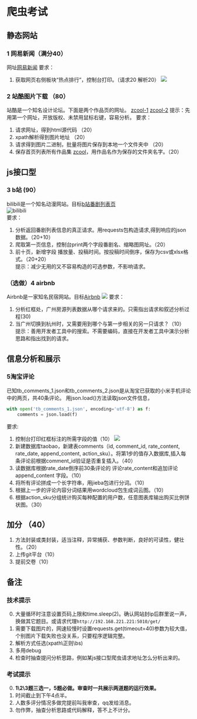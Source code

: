爬虫考试
===
## 静态网站
### 1 网易新闻（满分40）
网址[网易新闻](https://news.163.com/)
要求：
1. 获取网页右侧板块“热点排行”，控制台打印。（请求20 解析20）
![](0.png)

### 2 站酷图片下载 （80）
站酷是一个知名设计论坛。下面是两个作品页的网址。
[zcool-1](https://www.zcool.com.cn/work/ZMzI2MTMwNDQ=.html)
[zcool-2](https://www.zcool.com.cn/work/ZMzI2MDM3MTI=.html)
提示：先用第一个网址，开放版权、未禁用鼠标右键，容易分析。
要求：
1. 请求网址，得到html源代码 （20）
2. xpath解析得到图片地址 （20）
3. 请求得到图片二进制，批量将图片保存到本地一个文件夹中 （20）
4. 保存首页列表所有作品集 [zcool](https://www.zcool.com.cn/)，用作品名作为保存的文件夹名字。（20）

## js接口型
### 3 b站 (90）
bilibili是一个知名动漫网站。目标[b站番剧列表页](https://www.bilibili.com/v/anime/serial/)  
![bilibili](1.png)  
要求：  
1. 分析返回番剧列表信息的真正请求。用requests包构造请求,得到响应的json数据。（20+10）
2. 爬取第一页信息，控制台print两个字段番剧名、缩略图网址。（20）
3. 前十页，新增字段 播放量、投稿时间。按投稿时间倒序，保存为csv或xlsx格式。（20+20）  
提示：减少无用的又不容易构造的可选参数，不影响请求。

### （选做）4 airbnb
Airbnb是一家知名民宿网站。目标[Airbnb](https://zh.airbnb.com/)
![](2.png)
要求：
1. 分析红框处，广州房源列表数据从哪个请求来的。只需指出请求和叙述分析过程(30)
2. 当广州切换到杭州时，又需要用到哪个与第一步相关的另一只请求？（10）
提示：善用开发者工具中的搜索。不需要编码，直接在开发者工具中演示分析思路和指出找到的请求。


## 信息分析和展示
### 5淘宝评论
已知tb_comments_1.json和tb_comments_2.json是从淘宝已获取的小米手机评论中的两页，共40条评论。
用json.load()方法读取json文件信息，
```python
with open('tb_comments_1.json', encoding='utf-8') as f:
    comments = json.load(f)
```
要求:
1. 控制台打印红框标注的所需字段的值（10）
![](3.png)
2. 新建数据库taobao，新建表comments（id, comment_id, rate_content, rate_date, append_content, action_sku）。将第1步的值存入数据库,插入每条评论前根据comment_id验证是否重复插入。（40）
3. 读数据库根据rate_date倒序前30条评论的 评论rate_content和追加评论append_content 字段。（10）
4. 将所有评论拼成一个长字符串，用jieba包进行分词。（10）
5. 根据上一步的评论内容分词结果用wordcloud包生成词云图。（10）
6. 根据action_sku分组统计购买每种配置的用户数，任意图表库输出购买比例饼状图。（30）

## 加分 （40）
1. 方法封装或类封装，适当注释，异常捕获、参数判断，良好的可读性，健壮性。（20）
2. 上传git平台（10）
2. 提前交卷（10）

## 备注
### 技术提示
0. 大量循环时注意设置页码上限和time.sleep(2)。确认网站封ip后群里说一声，换做其它题目。或请求代理`http://192.168.221.221:5010/get/`
1. 需要下载图片的，网速较慢时设置requests.get(timeout=40)参数为较大值，个别图片下载失败也没关系，只要程序逻辑完整。
2. 解析方式任选(xpath\正则\bs)
3. 多用debug
4. 检查时抽查提问分析思路，例如某js接口型爬虫请求地址怎么分析出来的。

### 考试提示
0. **1\2\3题三选一，5题必做。审查时一共展示两道题的运行效果。**    
1. 时间截止到下午4点半。
2. 人数多评分情况多做完提前叫我审查，qq发给消息。
3. 勿作弊，抽查分析思路或代码解释，答不上不计分。

